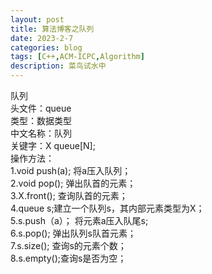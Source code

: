 ```yaml
---
layout: post
title: 算法博客之队列
date: 2023-2-7
categories: blog
tags: [C++,ACM-ICPC,Algorithm]
description: 菜鸟试水中
---
```

<article>
    队列<br>
    头文件：queue<br>
    类型：数据类型<br>
    中文名称：队列<br>
    关键字：X queue[N];<br>
    操作方法：<br>
    1.void push(a); 将a压入队列；<br>
    2.void pop(); 弹出队首的元素；<br>
    3.X.front(); 查询队首的元素；<br>
    4.queue<X> s;建立一个队列s，其内部元素类型为X；<br>
    5.s.push（a）； 将元素a压入队尾s;<br>
    6.s.pop(); 弹出队列s队首元素；<br>
    7.s.size(); 查询s的元素个数；<br>
    8.s.empty();查询s是否为空；<br>